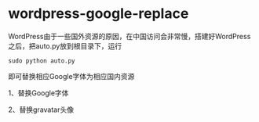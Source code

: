# wordpress-google-replace

WordPress由于一些国外资源的原因，在中国访问会非常慢，搭建好WordPress之后，把auto.py放到根目录下，运行

	sudo python auto.py

即可替换相应Google字体为相应国内资源

1、替换Google字体

2、替换gravatar头像


